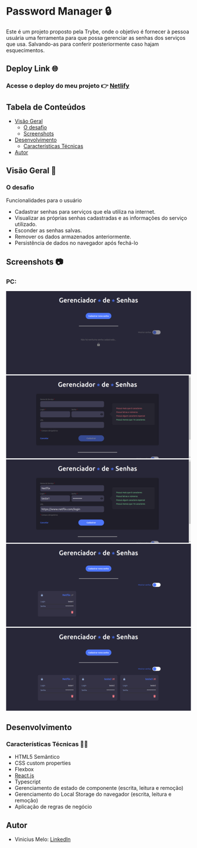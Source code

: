 # Password Manager 🔒

Este é um projeto proposto pela Trybe, onde o objetivo é fornecer à pessoa usuária uma ferramenta para que possa gerenciar as senhas dos serviços que usa. Salvando-as para conferir posteriormente caso hajam esquecimentos.

## Deploy Link 🌐

### Acesse o deploy do meu projeto 👉 [Netlify](https://ipdomain-tracker.netlify.app/)

## Tabela de Conteúdos

- [Visão Geral](#overview)
  - [O desafio](#o-desafio)
  - [Screenshots](#screenshots)
- [Desenvolvimento](#desenvolvimento)
  - [Características Técnicas](#características-tecnicas)
- [Autor](#autor)

## Visão Geral 🔎

### O desafio

Funcionalidades para o usuário

- Cadastrar senhas para serviços que ela utiliza na internet.
- Visualizar as próprias senhas cadastradas e as informações do serviço utilizado.
- Esconder as senhas salvas.
- Remover os dados armazenados anteriormente.
- Persistência de dados no navegador após fechá-lo

## Screenshots 📷

### PC:
![](./public/print1.png)
![](./public/print2.png)
![](./public/print3.png)
![](./public/print4.png)
![](./public/print5.png)

## Desenvolvimento

### Características Técnicas 🧑‍💻

- HTML5 Semântico
- CSS custom properties
- Flexbox
- [React.js](https://reactjs.org/)
- Typescript
- Gerenciamento de estado de componente (escrita, leitura e remoção)
- Gerenciamento do Local Storage do navegador (escrita, leitura e remoção)
- Aplicação de regras de negócio

## Autor

- Vinicius Melo: [LinkedIn](https://www.linkedin.com/in/vinicius-s-melo/)
